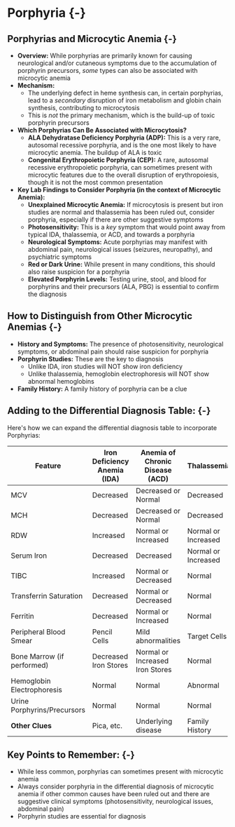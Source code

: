 # Porphyria {-}

## **Porphyrias and Microcytic Anemia** {-}

*   **Overview:** While porphyrias are primarily known for causing neurological and/or cutaneous symptoms due to the accumulation of porphyrin precursors, *some* types can also be associated with microcytic anemia
*   **Mechanism:**
    *   The underlying defect in heme synthesis can, in certain porphyrias, lead to a *secondary* disruption of iron metabolism and globin chain synthesis, contributing to microcytosis
    *   This is *not* the primary mechanism, which is the build-up of toxic porphyrin precursors
*   **Which Porphyrias Can Be Associated with Microcytosis?**
    *   **ALA Dehydratase Deficiency Porphyria (ADP):** This is a very rare, autosomal recessive porphyria, and is the one most likely to have microcytic anemia. The buildup of ALA is toxic
    *   **Congenital Erythropoietic Porphyria (CEP):** A rare, autosomal recessive erythropoietic porphyria, can sometimes present with microcytic features due to the overall disruption of erythropoiesis, though it is not the most common presentation
*   **Key Lab Findings to Consider Porphyria (in the context of Microcytic Anemia):**
    *   **Unexplained Microcytic Anemia:** If microcytosis is present but iron studies are normal and thalassemia has been ruled out, consider porphyria, especially if there are other suggestive symptoms
    *   **Photosensitivity:** This is a *key* symptom that would point away from typical IDA, thalassemia, or ACD, and towards a porphyria
    *   **Neurological Symptoms:** Acute porphyrias may manifest with abdominal pain, neurological issues (seizures, neuropathy), and psychiatric symptoms
    *   **Red or Dark Urine:** While present in many conditions, this should also raise suspicion for a porphyria
    *   **Elevated Porphyrin Levels:** Testing urine, stool, and blood for porphyrins and their precursors (ALA, PBG) is essential to confirm the diagnosis

## **How to Distinguish from Other Microcytic Anemias** {-}

*   **History and Symptoms:** The presence of photosensitivity, neurological symptoms, or abdominal pain should raise suspicion for porphyria
*   **Porphyrin Studies:** These are the key to diagnosis
    *   Unlike IDA, iron studies will NOT show iron deficiency
    *   Unlike thalassemia, hemoglobin electrophoresis will NOT show abnormal hemoglobins
*   **Family History:** A family history of porphyria can be a clue

## **Adding to the Differential Diagnosis Table:** {-}

Here's how we can expand the differential diagnosis table to incorporate Porphyrias:

| Feature                   | Iron Deficiency Anemia (IDA) | Anemia of Chronic Disease (ACD) | Thalassemia        | Sideroblastic Anemia | Porphyria (with Microcytosis) |
| ------------------------- | ----------------------------- | ------------------------------- | ------------------ | -------------------- | ----------------------------- |
| MCV                       | Decreased                     | Decreased or Normal             | Decreased          | Decreased or Normal   | Decreased                     |
| MCH                       | Decreased                     | Decreased or Normal             | Decreased          | Decreased or Normal   | Decreased                     |
| RDW                       | Increased                     | Normal or Increased            | Normal or Increased | Increased            | Variable                      |
| Serum Iron                | Decreased                     | Decreased                     | Normal or Increased | Increased            | Normal                        |
| TIBC                      | Increased                     | Normal or Decreased             | Normal             | Decreased or Normal  | Normal                        |
| Transferrin Saturation    | Decreased                     | Normal or Decreased             | Normal             | Increased            | Normal                        |
| Ferritin                  | Decreased                     | Normal or Increased             | Normal             | Increased            | Normal                        |
| Peripheral Blood Smear    | Pencil Cells                  | Mild abnormalities            | Target Cells       | Pappenheimer Bodies  | Variable                      |
| Bone Marrow (if performed) | Decreased Iron Stores         | Normal or Increased Iron Stores | Normal             | Ringed Sideroblasts   | Not always diagnostic       |
| Hemoglobin Electrophoresis | Normal                        | Normal                          | Abnormal           | Normal               | Normal                        |
| Urine Porphyrins/Precursors| Normal                        | Normal                          | Normal             | Normal               | Often Elevated               |
| **Other Clues**           | Pica, etc.                    | Underlying disease            | Family History      | Drug Exposure        | Photosensitivity, Neuro Sx |

## **Key Points to Remember:** {-}

*   While less common, porphyrias can sometimes present with microcytic anemia
*   Always consider porphyria in the differential diagnosis of microcytic anemia if other common causes have been ruled out and there are suggestive clinical symptoms (photosensitivity, neurological issues, abdominal pain)
*   Porphyrin studies are essential for diagnosis

